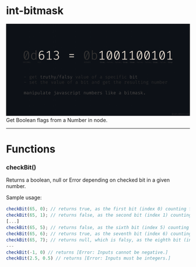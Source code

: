 # int-bitmask
![Promotional int-bitmask banner showcasing the functionality of the package](https://github.com/jakubmanczak/int-bitmask/blob/master/promo/promo-int-bitmask.png)
Get Boolean flags from a Number in node.

---

# Functions

### checkBit()
Returns a boolean, null or Error depending on checked bit in a given number.

Sample usage:
```ts
checkBit(65, 0); // returns true, as the first bit (index 0) counting from the right is on.
checkBit(65, 1); // returns false, as the second bit (index 1) counting from the right is off.
[...]
checkBit(65, 5); // returns false, as the sixth bit (index 5) counting from the right is off.
checkBit(65, 6); // returns true, as the seventh bit (index 6) counting from the right is on.
checkBit(65, 7); // returns null, which is falsy, as the eighth bit (index 7) is not part of the number.
---
checkBit(-1, 0) // returns [Error: Inputs cannot be negative.]
checkBit(2.5, 0.5) // returns [Error: Inputs must be integers.]
```
